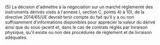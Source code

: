 (5) La décision d'admettre à la négociation sur un marché réglementé des instruments dérivés visés à l'annexe I, section C, points 4) à 10), de la directive 2014/65/UE devrait tenir compte du fait qu'il y a ou non suffisamment d'informations disponibles pour apprécier la valeur du dérivé ainsi que du sous-jacent et, dans le cas de contrats réglés par livraison physique, qu'il existe ou non des procédures de règlement et de livraison adéquates.